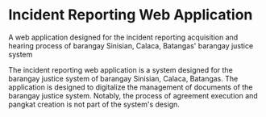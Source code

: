 # Incident Reporting Web Application
A web application designed for the incident reporting acquisition and hearing process of barangay Sinisian, Calaca, Batangas' barangay justice system

The incident reporting web application is a system designed for the barangay justice system of barangay Sinisian, Calaca, Batangas. The application is designed to digitalize the management of documents of the barangay justice system. Notably, the process of agreement execution and pangkat creation is not part of the system's design.

